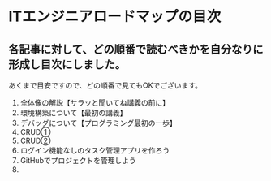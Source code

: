 # ITエンジニアロードマップの目次

## 各記事に対して、どの順番で読むべきかを自分なりに形成し目次にしました。

あくまで目安ですので、どの順番で見てもOKでございます。

1. 全体像の解説【サラッと聞いてね講義の前に】
1. 環境構築について【最初の講義】
1. デバッグについて【プログラミング最初の一歩】
1. CRUD①
1. CRUD②
1. ログイン機能なしのタスク管理アプリを作ろう
1. GitHubでプロジェクトを管理しよう
1. 



